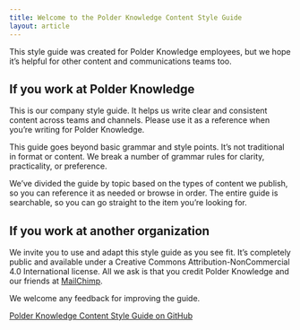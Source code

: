 ```yaml
---
title: Welcome to the Polder Knowledge Content Style Guide
layout: article
---
```


This style guide was created for Polder Knowledge employees, but we hope it’s helpful for other content and communications teams too.

## If you work at Polder Knowledge

This is our company style guide. It helps us write clear and consistent content across teams and channels. Please use it as a reference when you’re writing for Polder Knowledge.

This guide goes beyond basic grammar and style points. It’s not traditional in format or content. We break a number of grammar rules for clarity, practicality, or preference.

We’ve divided the guide by topic based on the types of content we publish, so you can reference it as needed or browse in order. The entire guide is searchable, so you can go straight to the item you’re looking for.

## If you work at another organization

We invite you to use and adapt this style guide as you see fit. It’s completely public and available under a Creative Commons Attribution-NonCommercial 4.0 International license. All we ask is that you credit Polder Knowledge and our friends at [MailChimp](https://MailChimp.com/).

We welcome any feedback for improving the guide.

[Polder Knowledge Content Style Guide on GitHub](https://github.com/polderknowledge/styleguide)
